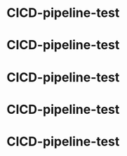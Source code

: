 # CICD-pipeline-test
# CICD-pipeline-test
# CICD-pipeline-test
# CICD-pipeline-test
# CICD-pipeline-test
